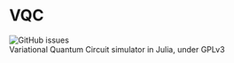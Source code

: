 # VQC
![GitHub issues](https://img.shields.io/github/issues/supremacyfuture/VQC)<br/>
Variational Quantum Circuit simulator in Julia, under GPLv3
